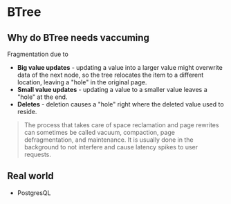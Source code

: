 # BTree

## Why do BTree needs vaccuming
Fragmentation due to 
* **Big value updates** - updating a value into a larger value might overwrite data of the next node, so the tree relocates the item to a different location, leaving a "hole" in the original page.
* **Small value updates** - updating a value to a smaller value leaves a "hole" at the end.
* **Deletes** - deletion causes a "hole" right where the deleted value used to reside.

> The process that takes care of space reclamation and page rewrites can sometimes be called vacuum, compaction, page defragmentation, and maintenance. It is usually done in the background to not interfere and cause latency spikes to user requests.

## Real world
* PostgresQL
